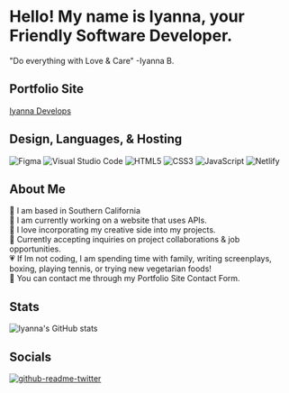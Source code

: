 # **Hello! My name is Iyanna, your Friendly Software Developer.**
"Do everything with Love & Care" -Iyanna B.

## Portfolio Site
[Iyanna Develops](https://IyannaDevelops.netlify.app)

## Design, Languages, & Hosting
![Figma](https://img.shields.io/badge/figma-%23F24E1E.svg?style=for-the-badge&logo=figma&logoColor=white) ![Visual Studio Code](https://img.shields.io/badge/Visual%20Studio%20Code-0078d7.svg?style=for-the-badge&logo=visual-studio-code&logoColor=white) ![HTML5](https://img.shields.io/badge/html5-%23E34F26.svg?style=for-the-badge&logo=html5&logoColor=white) ![CSS3](https://img.shields.io/badge/css3-%231572B6.svg?style=for-the-badge&logo=css3&logoColor=white) ![JavaScript](https://img.shields.io/badge/javascript-%23323330.svg?style=for-the-badge&logo=javascript&logoColor=%23F7DF1E) ![Netlify](https://img.shields.io/badge/netlify-%23000000.svg?style=for-the-badge&logo=netlify&logoColor=#00C7B7)
## About Me
:cherry_blossom: I am based in Southern California  
:seedling: I am currently working on a website that uses APIs.  
:art: I love incorporating my creative side into my projects.   
:handshake: Currently accepting inquiries on project collaborations & job opportunities.  
:heartpulse: If Im not coding, I am spending time with family, writing screenplays, boxing, playing tennis, or trying new vegetarian foods!   
:email: You can contact me through my Portfolio Site Contact Form.  
## Stats 
![Iyanna's GitHub stats](https://github-readme-stats.vercel.app/api?username=IyannaB623&bg_color=FF95AE,FF95AE,FFC895,C9EFB7,4BE4C9&title_color=fff&text_color=fff)

## Socials
[![github-readme-twitter](https://github-readme-twitter.gazf.vercel.app/api?id=IyannaCreative)](https://github.com/IyannaB623/github-readme-twitter)

<!--
**IyannaB623/IyannaB623** is a ✨ _special_ ✨ repository because its `README.md` (this file) appears on your GitHub profile.

Here are some ideas to get you started:

- 🔭 I’m currently working on ...
- 🌱 I’m currently learning ...
- 👯 I’m looking to collaborate on ...
- 🤔 I’m looking for help with ...
- 💬 Ask me about ...
- 📫 How to reach me: ...
- 😄 Pronouns: ...
- ⚡ Fun fact: ...
-->
